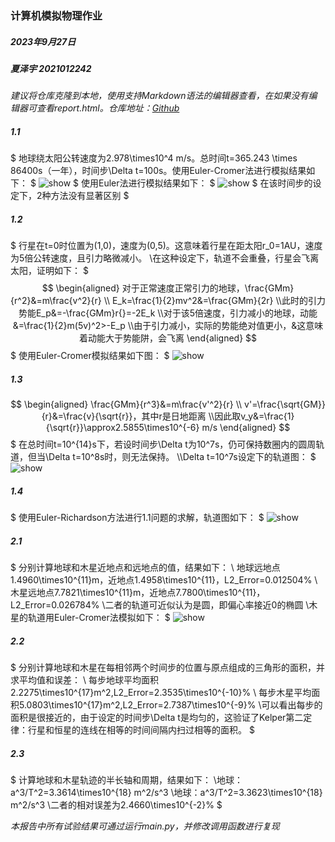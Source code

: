 ### 计算机模拟物理作业
##### 2023年9月27日
##### 夏泽宇 2021012242

*建议将仓库克隆到本地，使用支持Markdown语法的编辑器查看，在如果没有编辑器可查看report.html。仓库地址：[Github](https://github.com/Ageha-Xia/simulation)*
##### 1.1 
$
地球绕太阳公转速度为2.978\times10^4 m/s。总时间t=365.243 \times 86400s（一年），时间步\Delta t=100s。使用Euler-Cromer法进行模拟结果如下：
$
<img src="./fig/p1_1_euler_cromer.gif" alt="show" />
$
使用Euler法进行模拟结果如下：
$
<img src="./fig/p1_1_euler.gif" alt="show" />
$
在该时间步的设定下，2种方法没有显著区别
$

##### 1.2
$
行星在t=0时位置为(1,0)，速度为(0,5)。这意味着行星在距太阳r_0=1AU，速度为5倍公转速度，且引力略微减小。
\\在这种设定下，轨道不会重叠，行星会飞离太阳，证明如下：
$
$$
\begin{aligned}
   对于正常速度正常引力的地球，\frac{GMm}{r^2}&=m\frac{v^2}{r}
    \\ E_k=\frac{1}{2}mv^2&=\frac{GMm}{2r}
    \\此时的引力势能E_p&=-\frac{GMm}r{}=-2E_k
    \\对于该5倍速度，引力减小的地球，动能&=\frac{1}{2}m(5v)^2>-E_p
    \\由于引力减小，实际的势能绝对值更小，&这意味着动能大于势能阱，会飞离
\end{aligned}
$$
$
使用Euler-Cromer模拟结果如下图：
$
<img src="./fig/p1_2.gif" alt="show" />

##### 1.3
$$
\begin{aligned}
    \frac{GMm}{r^3}&=m\frac{v'^2}{r}
    \\ v'=\frac{\sqrt{GM}}{r}&=\frac{v}{\sqrt{r}}，其中r是日地距离
    \\因此取v_y&=\frac{1}{\sqrt{r}}\approx2.5855\times10^{-6} m/s
\end{aligned}
$$
$
在总时间t=10^{14}s下，若设时间步\Delta t为10^7s，仍可保持数圈内的圆周轨道，但当\Delta t=10^8s时，则无法保持。
\\\Delta t=10^7s设定下的轨道图：
$
<img src="./fig/p1_3.gif" alt="show" />

##### 1.4
$
使用Euler-Richardson方法进行1.1问题的求解，轨道图如下：
$
<img src="./fig/p1_4.gif" alt="show" />

##### 2.1
$
分别计算地球和木星近地点和远地点的值，结果如下：
\\ 地球远地点1.4960\times10^{11}m，近地点1.4958\times10^{11}，L2\_Error=0.012504\%
\\ 木星远地点7.7821\times10^{11}m，近地点7.7800\times10^{11}，L2\_Error=0.026784\%
\\二者的轨道可近似认为是圆，即偏心率接近0的椭圆
\\木星的轨道用Euler-Cromer法模拟如下：
$
<img src="./fig/p2_1.gif" alt="show" />

##### 2.2
$
分别计算地球和木星在每相邻两个时间步的位置与原点组成的三角形的面积，并求平均值和误差：
\\ 每步地球平均面积2.2275\times10^{17}m^2,L2\_Error=2.3535\times10^{-10}\%
\\ 每步木星平均面积5.0803\times10^{17}m^2,L2\_Error=2.7387\times10^{-9}\%
\\可以看出每步的面积是很接近的，由于设定的时间步\Delta t是均匀的，这验证了Kelper第二定律：行星和恒星的连线在相等的时间间隔内扫过相等的面积。
$

##### 2.3
$
计算地球和木星轨迹的半长轴和周期，结果如下：
\\地球：a^3/T^2=3.3614\times10^{18} m^2/s^3
\\地球：a^3/T^2=3.3623\times10^{18} m^2/s^3
\\二者的相对误差为2.4660\times10^{-2}\%
$

*本报告中所有试验结果可通过运行main.py，并修改调用函数进行复现*